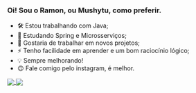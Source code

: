 ### Oi! Sou o Ramon, ou Mushytu, como preferir.

- 🛠️ Estou trabalhando com Java;
- 🍃 Estudando Spring e Microsserviços;
- 👥 Gostaria de trabalhar em novos projetos;
- ⚡ Tenho facilidade em aprender e um bom raciocínio lógico;
- 💡 Sempre melhorando!
- 🙃 Fale comigo pelo instagram, é melhor.

<a href="https://github.com/mushytu/github-readme-stats">
  <img align="center" src="https://github-readme-stats.vercel.app/api?username=mushytu&show_icons=true&locale=pt-br&hide_border&bg_color=074133&text_color=FFFFFF&title_color=EA8C2F&icon_color=AF5C09&line_height=20" />
</a>
<a href="https://github.com/mushytu/github-readme-stats">
  <img align="center" src="https://github-readme-stats.vercel.app/api/top-langs/?username=mushytu&layout=compact&show_icons=true&locale=pt-br&hide_border&bg_color=074133&text_color=FFFFFF&title_color=EA8C2F&icon_color=AF5C09&line_height=20" />
</a>
